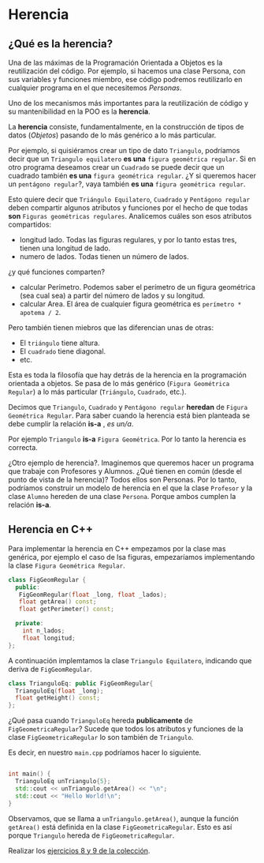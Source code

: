 # Herencia

## ¿Qué es la herencia?

Una de las máximas de la Programación Orientada a Objetos es la reutilización del código. Por ejemplo, si hacemos una clase Persona, con sus variables y funciones miembro, ese código podremos reutilizarlo en cualquier programa en el que necesitemos *Personas*.

Uno de los mecanismos más importantes para la reutilización de código y su mantenibilidad en la POO es la **herencia**.

La **herencia** consiste, fundamentalmente, en la construcción de tipos de datos (*Objetos*) pasando de lo más genérico a lo más particular.

Por ejemplo, si quisiéramos crear un tipo de dato `Triangulo`, podríamos decir que un `Triangulo equilatero` **es una** `figura geométrica regular`. Si en otro programa deseamos crear un `Cuadrado` se puede decir que un cuadrado también **es una**  `figura geométrica regular`. ¿Y si queremos hacer un `pentágono regular`?, vaya también **es una**  `figura geométrica regular`. 

Esto quiere decir que `Triángulo Equilatero`, `Cuadrado` y `Pentágono regular` deben compartir algunos atributos y funciones por el hecho de que todas **son** `Figuras geométricas regulares`. Analicemos cuáles son esos atributos compartidos:

 * longitud lado. Todas las figuras regulares, y por lo tanto estas tres, tienen una longitud de lado.
 * numero de lados. Todas tienen un número de lados.

¿y qué funciones comparten?

 * calcular Perímetro. Podemos saber el perímetro de un figura geométrica (sea cual sea) a partir del número de lados y su longitud.
 * calcular Area. El área de cualquier figura geométrica es `perímetro * apotema / 2`.

Pero también tienen miebros que las diferencian unas de otras:
 * El `triángulo` tiene altura.
 * El `cuadrado` tiene diagonal.
 * etc.

Esta es toda la filosofía que hay detrás de la herencia en la programación orientada a objetos. Se pasa de lo más genérico (`Figura Geométrica Regular`) a lo más particular (`Triángulo`, `Cuadrado`, etc.).

Decimos que `Triangulo`, `Cuadrado` y `Pentágono regular` **heredan** de `Figura Geométrica Regular`. Para saber cuando la herencia está bien planteada se debe cumplir la relación **is-a** , *es un/a*. 

Por ejemplo `Triangulo` **is-a** `Figura Geométrica`. Por lo tanto la herencia es correcta.

¿Otro ejemplo de herencia?. Imaginemos que queremos hacer un programa que trabaje con Profesores y Alumnos. ¿Qué tienen en común (desde el punto de vista de la herencia)? Todos ellos son Personas. Por lo tanto, podríamos construir un modelo de herencia en el que la clase `Profesor` y la clase `Alumno` hereden de una clase `Persona`. Porque ambos cumplen la relación **is-a**.

## Herencia en C++

Para implementar la herencia en C++ empezamos por la clase mas genérica, por ejemplo el caso de lsa figuras, empezaríamos implementando la clase `Figura Geométrica Regular`.

```cpp
class FigGeomRegular {
  public:
   FigGeomRegular(float _long, float _lados);
   float getArea() const;
   float getPerimeter() const;

  private:
    int n_lados;
    float longitud;
};
```

A continuación implemtamos la clase `Triangulo Equilatero`, indicando que deriva de `FigGeomRegular`.

```cpp
class TrianguloEq: public FigGeomRegular{
  TrianguloEq(float _long);
  float getHeight() const;
};
``` 

¿Qué pasa cuando `TrianguloEq` hereda **publicamente** de `FigGeometricaRegular`? Sucede que todos los atributos y funciones de la clase `FigGeometricaRegular` lo son también de `Triangulo`.

Es decir, en nuestro `main.cpp` podríamos hacer lo siguiente.

```cpp

int main() {
  TrianguloEq unTriangulo{5};
  std::cout << unTriangulo.getArea() << "\n";
  std::cout << "Hello World!\n";
} 
```

Observamos, que se llama a `unTriangulo.getArea()`, aunque la función `getArea()` está definida en la clase `FigGeometricaRegular`. Esto es así porque `Triangulo` hereda de `FigGeometricaRegular`.

Realizar los [ejercicios 8 y 9 de la colección](../EJERCICIOS.md).